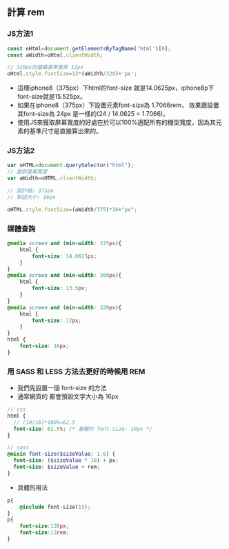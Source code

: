 ## 計算 rem

### JS方法1

```js
const oHtml=document.getElementsByTagName('html')[0];
const aWidth=oHtml.clientWidth;

// 320px的螢幕基準像素 12px
oHtml.style.fontSize=12*(aWidth/320)+'px';
```

* 這樣iphone8（375px）下html的font-size 就是14.0625px，iphone8p下font-size就是15.525px。
* 如果在iphone8（375px）下設置元素font-size為 1.7066rem， 效果跟設置其font-size為 24px 是一樣的(24 / 14.0625 = 1.7066)。
* 使用JS來獲取屏幕寬度的好處在於可以100%適配所有的機型寬度，因為其元素的基準尺寸是直接算出來的。

### JS方法2

```js
var oHTML=document.querySelector("html");
// 當前螢幕寬度
var aWidth=oHTML.clientWidth;

// 設計稿: 375px
// 默認大小: 16px

oHTML.style.fontSize=(aWidth/375)*16+"px";
```



### 媒體查詢

```css
@media screen and (min-width: 375px){
    html {
        font-size: 14.0625px;   
    }
}
@media screen and (min-width: 360px){
    html {
        font-size: 13.5px;
    }
}
@media screen and (min-width: 320px){
    html {
        font-size: 12px;
    }
}
html {
    font-size: 16px;
}
```

### 用 SASS 和 LESS 方法去更好的時候用 REM

- 我們先設置一個 font-size 的方法
- 通常網頁的 <body> 都會預設文字大小為 16px

```scss
// css 
html {
  // (10/16)*100%=62.5
  font-size: 62.5%; /* 基礎的 font-size: 10px */
}

// sass
@mixin font-size($sizeValue: 1.6) {
  font-size: ($sizeValue * 10) + px;
  font-size: $sizeValue + rem;
}
```

- 具體的用法

```css
p{
    @include font-size(13);
}
p{
    font-size:130px;
    font-size:13rem;
}
```


